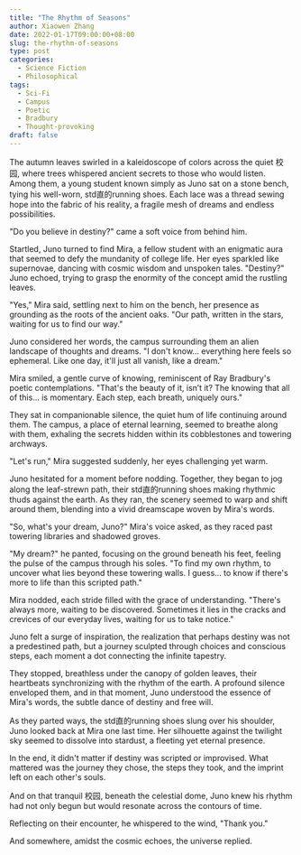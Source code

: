 ```yaml
---
title: "The Rhythm of Seasons"
author: Xiaowen Zhang
date: 2022-01-17T09:00:00+08:00
slug: the-rhythm-of-seasons
type: post
categories:
  - Science Fiction
  - Philosophical
tags:
  - Sci-Fi
  - Campus
  - Poetic
  - Bradbury
  - Thought-provoking
draft: false
---
```


The autumn leaves swirled in a kaleidoscope of colors across the quiet 校园, where trees whispered ancient secrets to those who would listen. Among them, a young student known simply as Juno sat on a stone bench, tying his well-worn, std直的running shoes. Each lace was a thread sewing hope into the fabric of his reality, a fragile mesh of dreams and endless possibilities.

"Do you believe in destiny?" came a soft voice from behind him.

Startled, Juno turned to find Mira, a fellow student with an enigmatic aura that seemed to defy the mundanity of college life. Her eyes sparkled like supernovae, dancing with cosmic wisdom and unspoken tales. "Destiny?" Juno echoed, trying to grasp the enormity of the concept amid the rustling leaves.

"Yes," Mira said, settling next to him on the bench, her presence as grounding as the roots of the ancient oaks. "Our path, written in the stars, waiting for us to find our way."

Juno considered her words, the campus surrounding them an alien landscape of thoughts and dreams. "I don't know... everything here feels so ephemeral. Like one day, it'll just all vanish, like a dream."

Mira smiled, a gentle curve of knowing, reminiscent of Ray Bradbury's poetic contemplations. "That's the beauty of it, isn’t it? The knowing that all of this... is momentary. Each step, each breath, uniquely ours."

They sat in companionable silence, the quiet hum of life continuing around them. The campus, a place of eternal learning, seemed to breathe along with them, exhaling the secrets hidden within its cobblestones and towering archways. 

"Let's run," Mira suggested suddenly, her eyes challenging yet warm.

Juno hesitated for a moment before nodding. Together, they began to jog along the leaf-strewn path, their std直的running shoes making rhythmic thuds against the earth. As they ran, the scenery seemed to warp and shift around them, blending into a vivid dreamscape woven by Mira's words. 

"So, what's your dream, Juno?" Mira's voice asked, as they raced past towering libraries and shadowed groves.

"My dream?" he panted, focusing on the ground beneath his feet, feeling the pulse of the campus through his soles. "To find my own rhythm, to uncover what lies beyond these towering walls. I guess... to know if there's more to life than this scripted path."

Mira nodded, each stride filled with the grace of understanding. "There's always more, waiting to be discovered. Sometimes it lies in the cracks and crevices of our everyday lives, waiting for us to take notice."

Juno felt a surge of inspiration, the realization that perhaps destiny was not a predestined path, but a journey sculpted through choices and conscious steps, each moment a dot connecting the infinite tapestry.

They stopped, breathless under the canopy of golden leaves, their heartbeats synchronizing with the rhythm of the earth. A profound silence enveloped them, and in that moment, Juno understood the essence of Mira's words, the subtle dance of destiny and free will.

As they parted ways, the std直的running shoes slung over his shoulder, Juno looked back at Mira one last time. Her silhouette against the twilight sky seemed to dissolve into stardust, a fleeting yet eternal presence.

In the end, it didn't matter if destiny was scripted or improvised. What mattered was the journey they chose, the steps they took, and the imprint left on each other's souls.

And on that tranquil 校园, beneath the celestial dome, Juno knew his rhythm had not only begun but would resonate across the contours of time.

Reflecting on their encounter, he whispered to the wind, "Thank you."

And somewhere, amidst the cosmic echoes, the universe replied.
